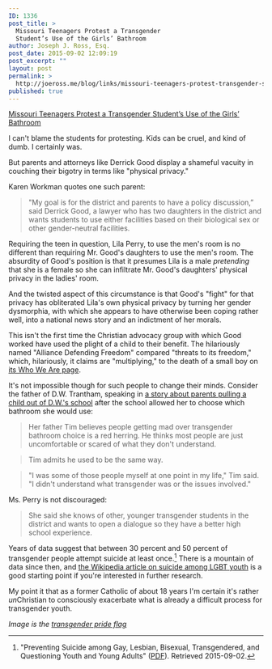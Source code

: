```yaml
---
ID: 1336
post_title: >
  Missouri Teenagers Protest a Transgender
  Student’s Use of the Girls’ Bathroom
author: Joseph J. Ross, Esq.
post_date: 2015-09-02 12:09:19
post_excerpt: ""
layout: post
permalink: >
  http://joeross.me/blog/links/missouri-teenagers-protest-transgender-students-use-girls-bathroom/
published: true
---
```

[Missouri Teenagers Protest a Transgender Student’s Use of the Girls’ Bathroom](http://www.nytimes.com/2015/09/02/us/teenagers-protest-a-transgender-students-use-of-the-girls-bathroom.html)

I can't blame the students for protesting. Kids can be cruel, and kind of dumb. I certainly was.

But parents and attorneys like Derrick Good display a shameful vacuity in couching their bigotry in terms like "physical privacy."

Karen Workman quotes one such parent:

> "My goal is for the district and parents to have a policy discussion,&rdquo; said Derrick Good, a lawyer who has two daughters in the district and wants students to use either facilities based on their biological sex or other gender-neutral facilities.

Requiring the teen in question, Lila Perry, to use the men's room is no different than requiring Mr. Good's daughters to use the men's room. The absurdity of Good's position is that it presumes Lila is a male *pretending* that she is a female so she can infiltrate Mr. Good's daughters' physical privacy in the ladies' room. 

And the twisted aspect of this circumstance is that Good's "fight" for that privacy has obliterated Lila's own physical privacy by turning her gender dysmorphia, with which she appears to have otherwise been coping rather well, into a national news story and an indictment of her morals.

This isn't the first time the Christian advocacy group with which Good worked have used the plight of a child to their benefit. The hilariously named "Alliance Defending Freedom" compared "threats to its freedom," which, hilariously, it claims are "multiplying," to the death of a small boy on [its Who We Are page](http://www.adflegal.org/about-us/who-we-are). 

It's not impossible though for such people to change their minds. Consider the father of D.W. Trantham, speaking in [a story about parents pulling a child out of D.W.'s school](http://www.kboi2.com/news/local/Transgender-teen-bathroom-south-junior-high-296980071.html) after the school allowed her to choose which bathroom she would use:

> Her father Tim believes people getting mad over transgender bathroom choice is a red herring. He thinks most people are just uncomfortable or scared of what they don't understand.

> Tim admits he used to be the same way.

> "I was some of those people myself at one point in my life," Tim said. "I didn't understand what transgender was or the issues involved."

Ms. Perry is not discouraged: 

> She said she knows of other, younger transgender students in the district and wants to open a dialogue so they have a better high school experience.

Years of data suggest that between 30 percent and 50 percent of transgender people attempt suicide at least once.[^1] There is a mountain of data since then, and [the Wikipedia article on suicide among LGBT youth](https://en.wikipedia.org/wiki/Suicide_among_LGBT_youth) is a good starting point if you're interested in further research.

My point it that as a former Catholic of about 18 years I'm certain it's rather *un*Christian to consciously exacerbate what is already a difficult process for transgender youth.

*Image is the [transgender pride flag](https://en.wikipedia.org/wiki/File:Transgender_Pride_flag.svg)*

[^1]: "Preventing Suicide among Gay, Lesbian, Bisexual, Transgendered, and Questioning Youth and Young Adults" ([PDF](http://www.sprc.org/sites/sprc.org/files/library/SPRC_LGBT_Youth.pdf)). Retrieved 2015-09-02.